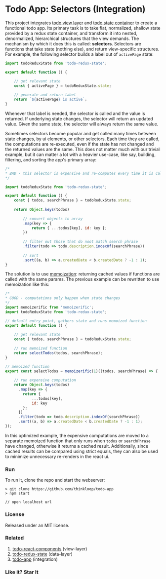 # Todo App: Selectors (Integration)
This project integrates [todo view layer](https://github.com/thinkloop/todo-react-components) and [todo state container](https://github.com/thinkloop/todo-redux-state) to create a functional todo app. Its primary task is to take flat, normalized, shallow state provided by a redux state container, and transform it into nested, denormalized, hierarchical structures that the view demands. The mechanism by which it does this is called: **selectors**. Selectors are functions that take state (nothing else), and return view-specific structures. For example, the following selector builds a label out of `activePage` state:

```javascript
import todoReduxState from 'todo-redux-state';

export default function () {

	// get relevant state
	const { activePage } = todoReduxState.state;
	
	// generate and return label
	return `${activePage} is active`;
}
```

Whenever that label is needed, the selector is called and the value is returned. If underlying state changes, the selector will return an updated value. Given the same state, the selector will always return the same value.

Sometimes selectors become popular and get called many times between state changes, by ui elements, or other selectors. Each time they are called, the computations are re-executed, even if the state has not changed and the returned values are the same. This does not matter much with our trivial example, but it can matter a lot with a heavier use-case, like say, building, filtering, and sorting the app's primary array: 

```javascript
/*
* BAD - this selector is expensive and re-computes every time it is called
*/

import todoReduxState from 'todo-redux-state';

export default function () {
	const { todos, searchPhrase } = todoReduxState.state;
	
	return Object.keys(todos)
				
		// convert objects to array
		.map(key => {
			return { ...todos[key], id: key };
		})
		
		// filter out those that do noot match search phrase
		.filter(todo => todo.description.indexOf(searchPhrase))
		
		// sort
		.sort((a, b) => a.createdDate < b.createdDate ? -1 : 1);
}
```

The solution is to use [memoization](https://github.com/thinkloop/memoizerific): returning cached values if functions are called with the same params. The previous example can be rewritten to use memoization like this:

```javascript
/*
* GOOD - computations only happen when state changes
*/
import memoizerific from 'memoizerific';
import todoReduxState from 'todo-redux-state';

// default entry point, gathers state and runs memoized function
export default function () {
	
	// get relevant state
	const { todos, searchPhrase } = todoReduxState.state;
	
	// run memoized function
	return selectTodos(todos, searchPhrase);
}

// memoized function
export const selectTodos = memoizerific(1)((todos, searchPhrase) => {
	
	// run expensive computation
	return Object.keys(todos)
      .map(key => {
      	return {
      		...todos[key],
      		id: key
      	};
      })
      .filter(todo => todo.description.indexOf(searchPhrase))
      .sort((a, b) => a.createdDate < b.createdDate ? -1 : 1);  
});
```

In this optimized example, the expensive computations are moved to a separate memoized function that only runs when `todos` or `searchPhrase` have changed, otherwise it returns a cached result. Additionally, since cached results can be compared using strict equals, they can also be used to minimize unnecessary re-renders in the react ui.

### Run

To run it, clone the repo and start the webserver:

```
> git clone https://github.com/thinkloop/todo-app
> npm start

// open localhost url
```

### License

Released under an MIT license.

### Related
1. [todo-react-components](https://github.com/thinkloop/todo-react-components) (view-layer)
2. [todo-redux-state](https://github.com/thinkloop/todo-redux-state) (data-layer)
3. [todo-app](https://github.com/thinkloop/todo-app) (integration)

### Like it? Star It
